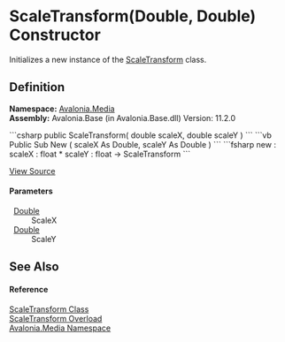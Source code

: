 # ScaleTransform(Double, Double) Constructor


Initializes a new instance of the <a href="T_Avalonia_Media_ScaleTransform">ScaleTransform</a> class.



## Definition
**Namespace:** <a href="N_Avalonia_Media">Avalonia.Media</a>  
**Assembly:** Avalonia.Base (in Avalonia.Base.dll) Version: 11.2.0

<Tabs groupId="api-code-preview">
<TabItem value="csharp" label="C#">
```csharp
public ScaleTransform(
	double scaleX,
	double scaleY
)
```
</TabItem>
<TabItem value="vb" label="VB">
```vb
Public Sub New ( 
	scaleX As Double,
	scaleY As Double
)
```
</TabItem>
<TabItem value="fsharp" label="F#">
```fsharp
new : 
        scaleX : float * 
        scaleY : float -> ScaleTransform
```
</TabItem>
</Tabs>



<a href="https://github.com/AvaloniaUI/Avalonia/tree/master/src/Avalonia.Base/Media/ScaleTransform.cs#L37" title="View the source code">View Source</a>



#### Parameters
<dl><dt>  <a href="https://learn.microsoft.com/dotnet/api/system.double" target="_blank" rel="noopener noreferrer">Double</a></dt><dd>ScaleX</dd><dt>  <a href="https://learn.microsoft.com/dotnet/api/system.double" target="_blank" rel="noopener noreferrer">Double</a></dt><dd>ScaleY</dd></dl>

## See Also


#### Reference
<a href="T_Avalonia_Media_ScaleTransform">ScaleTransform Class</a>  
<a href="Overload_Avalonia_Media_ScaleTransform__ctor">ScaleTransform Overload</a>  
<a href="N_Avalonia_Media">Avalonia.Media Namespace</a>  

